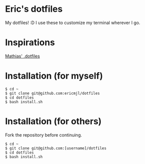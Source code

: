# Eric's dotfiles

My dotfiles! :D I use these to customize my terminal wherever I go.

# Inspirations

[Mathias' .dotfiles][1]

# Installation (for myself)

    $ cd ~
    $ git clone git@github.com:ericmjl/dotfiles
    $ cd dotfiles
    $ bash install.sh

# Installation (for others)

Fork the repository before continuing.

    $ cd ~
    $ git clone git@github.com:[username]/dotfiles
    $ cd dotfiles
    $ bash install.sh

[1]: https://github.com/mathiasbynens/dotfiles